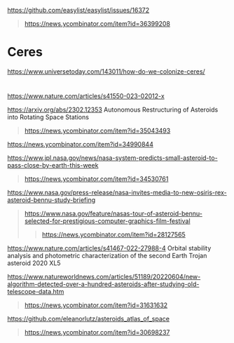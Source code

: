 
https://github.com/easylist/easylist/issues/16372
> https://news.ycombinator.com/item?id=36399208

# Ceres
https://www.universetoday.com/143011/how-do-we-colonize-ceres/

#
https://www.nature.com/articles/s41550-023-02012-x

https://arxiv.org/abs/2302.12353 Autonomous Restructuring of Asteroids into Rotating Space Stations
> https://news.ycombinator.com/item?id=35043493

https://news.ycombinator.com/item?id=34990844

https://www.jpl.nasa.gov/news/nasa-system-predicts-small-asteroid-to-pass-close-by-earth-this-week
> https://news.ycombinator.com/item?id=34530761

https://www.nasa.gov/press-release/nasa-invites-media-to-new-osiris-rex-asteroid-bennu-study-briefing
> https://www.nasa.gov/feature/nasas-tour-of-asteroid-bennu-selected-for-prestigious-computer-graphics-film-festival
> > https://news.ycombinator.com/item?id=28127565

https://www.nature.com/articles/s41467-022-27988-4 Orbital stability analysis and photometric characterization of the second Earth Trojan asteroid 2020 XL5

https://www.natureworldnews.com/articles/51189/20220604/new-algorithm-detected-over-a-hundred-asteroids-after-studying-old-telescope-data.htm
> https://news.ycombinator.com/item?id=31631632

https://github.com/eleanorlutz/asteroids_atlas_of_space
> https://news.ycombinator.com/item?id=30698237